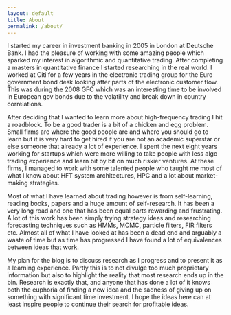 ```yaml
---
layout: default
title: About
permalink: /about/
---
```

I started my career in investment banking in 2005 in London at Deutsche Bank. I had the pleasure of working with some amazing people which sparked my interest in algorithmic and quantitative trading. After completing a masters in quantitative finance I started researching in the real world. I worked at Citi for a few years in the electronic trading group for the Euro government bond desk looking after parts of the electronic customer flow. This was during the 2008 GFC which was an interesting time to be involved in European gov bonds due to the volatility and break down in country correlations.

After deciding that I wanted to learn more about high-frequency trading I hit a roadblock. To be a good trader is a bit of a chicken and egg problem. Small firms are where the good people are and where you should go to learn but it is very hard to get hired if you are not an academic superstar or else someone that already a lot of experience. I spent the next eight years working for startups which were more willing to take people with less algo trading experience and learn bit by bit on much riskier ventures. At these firms, I managed to work with some talented people who taught me most of what I know about HFT system architectures, HPC and a lot about market-making strategies.

Most of what I have learned about trading however is from self-learning, reading books, papers and a huge amount of self-research. It has been a very long road and one that has been equal parts rewarding and frustrating. A lot of this work has been simply trying strategy ideas and researching forecasting techniques such as HMMs, MCMC, particle filters, FIR filters etc.
Almost all of what I have looked at has been a dead end and arguably a waste of time but as time has progressed I have found a lot of equivalences between ideas that work.

My plan for the blog is to discuss research as I progress and to present it as a learning experience. Partly this is to not divulge too much proprietary information but also to highlight the reality that most research ends up in the bin.
Research is exactly that, and anyone that has done a lot of it knows both the euphoria of finding a new idea and the sadness of giving up on something with significant time investment.
I hope the ideas here can at least inspire people to continue their search for profitable ideas.

